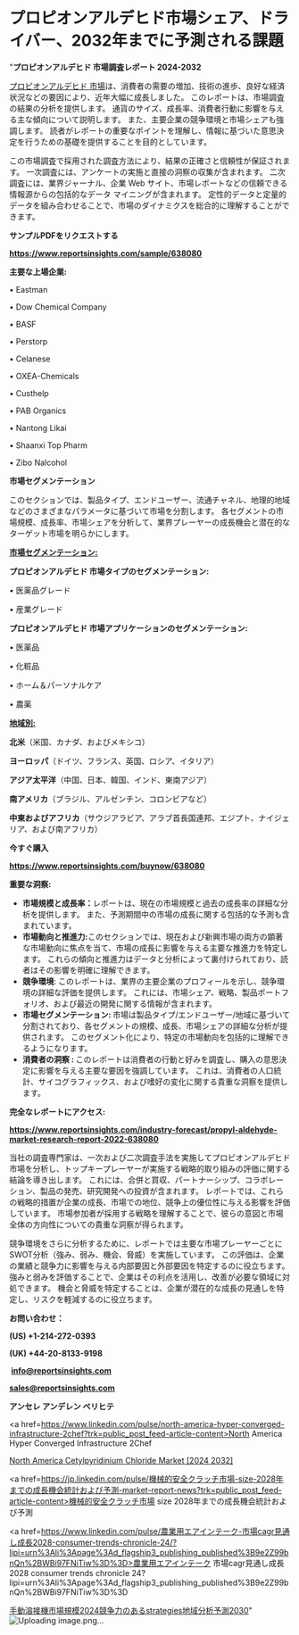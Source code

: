 # プロピオンアルデヒド市場シェア、ドライバー、2032年までに予測される課題

"<strong>プロピオンアルデヒド 市場調査レポート 2024-2032</strong>

<a href=https://www.reportsinsights.com/sample/638080>プロピオンアルデヒド 市場</a>は、消費者の需要の増加、技術の進歩、良好な経済状況などの要因により、近年大幅に成長しました。 このレポートは、市場調査の結果の分析を提供します。 通貨のサイズ、成長率、消費者行動に影響を与える主な傾向について説明します。 また、主要企業の競争環境と市場シェアも強調します。 読者がレポートの重要なポイントを理解し、情報に基づいた意思決定を行うための基礎を提供することを目的としています。

この市場調査で採用された調査方法により、結果の正確さと信頼性が保証されます。 一次調査には、アンケートの実施と直接の洞察の収集が含まれます。 二次調査には、業界ジャーナル、企業 Web サイト、市場レポートなどの信頼できる情報源からの包括的なデータ マイニングが含まれます。 定性的データと定量的データを組み合わせることで、市場のダイナミクスを総合的に理解することができます。

<strong><b>サンプルPDFをリクエストする</b></strong>

<a href=https://www.reportsinsights.com/sample/638080><strong><u>https://www.reportsinsights.com/sample/638080</u></strong></a>

<strong>主要な上場企業:</strong>

• Eastman

• Dow Chemical Company

• BASF

• Perstorp

• Celanese

• OXEA-Chemicals

• Custhelp

• PAB Organics

• Nantong Likai

• Shaanxi Top Pharm

• Zibo Nalcohol

<strong>市場セグメンテーション</strong>

このセクションでは、製品タイプ、エンドユーザー、流通チャネル、地理的地域などのさまざまなパラメータに基づいて市場を分割します。 各セグメントの市場規模、成長率、市場シェアを分析して、業界プレーヤーの成長機会と潜在的なターゲット市場を明らかにします。

<strong><u>市場セグメンテーション</u></strong><strong><u>:</u></strong>

<strong>プロピオンアルデヒド 市場タイプのセグメンテーション:</strong>

• 医薬品グレード

• 産業グレード

<strong>プロピオンアルデヒド 市場アプリケーションのセグメンテーション:</strong>

• 医薬品

• 化粧品

• ホーム＆パーソナルケア

• 農薬

<strong><u>地域別</u></strong><strong><u>:</u></strong>

<strong>北米</strong>（米国、カナダ、およびメキシコ）

<strong>ヨーロッパ</strong>（ドイツ、フランス、英国、ロシア、イタリア）

<strong>アジア太平洋</strong>（中国、日本、韓国、インド、東南アジア）

<strong>南アメリカ</strong>（ブラジル、アルゼンチン、コロンビアなど）

<strong>中東およびアフリカ</strong>（サウジアラビア、アラブ首長国連邦、エジプト、ナイジェリア、および南アフリカ）

<strong>今すぐ購入</strong>

<a href=https://www.reportsinsights.com/buynow/638080><strong><u>https://www.reportsinsights.com/buynow/638080</u></strong></a>

<strong>重要な洞察:</strong>
<ul>
  <li><strong>市場規模と成長率：</strong>レポートは、現在の市場規模と過去の成長率の詳細な分析を提供します。 また、予測期間中の市場の成長に関する包括的な予測も含まれています。</li>
  <li><strong>市場動向と推進力:</strong>このセクションでは、現在および新興市場の両方の顕著な市場動向に焦点を当て、市場の成長に影響を与える主要な推進力を特定します。 これらの傾向と推進力はデータと分析によって裏付けられており、読者はその影響を明確に理解できます。</li>
  <li><strong>競争環境</strong>: このレポートは、業界の主要企業のプロフィールを示し、競争環境の詳細な評価を提供します。 これには、市場シェア、戦略、製品ポートフォリオ、および最近の開発に関する情報が含まれます。</li>
  <li><strong>市場セグメンテーション: </strong>市場は製品タイプ/エンドユーザー/地域に基づいて分割されており、各セグメントの規模、成長、市場シェアの詳細な分析が提供されます。 このセグメント化により、特定の市場動向を包括的に理解できるようになります。</li>
  <li><strong>消費者の洞察 : </strong>このレポートは消費者の行動と好みを調査し、購入の意思決定に影響を与える主要な要因を強調しています。 これは、消費者の人口統計、サイコグラフィックス、および嗜好の変化に関する貴重な洞察を提供します。</li>
</ul>
<strong>完全なレポートにアクセス:</strong>

<a href=https://www.reportsinsights.com/industry-forecast/propyl-aldehyde-market-research-report-2022-638080><strong><u><b>https://www.reportsinsights.com/industry-forecast/propyl-aldehyde-market-research-report-2022-638080</b></u></strong></a>

当社の調査専門家は、一次および二次調査手法を実施してプロピオンアルデヒド市場を分析し、トップキープレーヤーが実施する戦略的取り組みの評価に関する結論を導き出します。 これには、合併と買収、パートナーシップ、コラボレーション、製品の発売、研究開発への投資が含まれます。 レポートでは、これらの戦略的措置が企業の成長、市場での地位、競争上の優位性に与える影響を評価しています。 市場参加者が採用する戦略を理解することで、彼らの意図と市場全体の方向性についての貴重な洞察が得られます。

競争環境をさらに分析するために、レポートでは主要な市場プレーヤーごとにSWOT分析（強み、弱み、機会、脅威）を実施しています。 この評価は、企業の業績と競争力に影響を与える内部要因と外部要因を特定するのに役立ちます。 強みと弱みを評価することで、企業はその利点を活用し、改善が必要な領域に対処できます。 機会と脅威を特定することは、企業が潜在的な成長の見通しを特定し、リスクを軽減するのに役立ちます。

<strong>お問い合わせ：</strong>

<strong>(US) +1-214-272-0393</strong>

<strong>(UK) +44-20-8133-9198</strong>

<strong> </strong><a href=info@reportsinsights.com><strong><u>info@reportsinsights.com</u></strong></a>

<a href=sales@reportsinsights.com><strong><u>sales@reportsinsights.com</u></strong></a>

<strong>アンセレ アンデレン ベリヒテ</strong>

<a href=https://www.linkedin.com/pulse/north-america-hyper-converged-infrastructure-2chef?trk=public_post_feed-article-content>North America Hyper Converged Infrastructure 2Chef</a>

<a href=https://www.linkedin.com/pulse/north-america-cetylpyridinium-chloride-market-growth-focused-01zjf/>North America Cetylpyridinium Chloride Market [2024 2032]</a>

<a href=https://jp.linkedin.com/pulse/機械的安全クラッチ市場-size-2028年までの成長機会統計および予測-market-report-news?trk=public_post_feed-article-content>機械的安全クラッチ市場 size 2028年までの成長機会統計および予測</a>

<a href=https://www.linkedin.com/pulse/農業用エアインテーク-市場cagr見通し成長2028-consumer-trends-chronicle-24/?lipi=urn%3Ali%3Apage%3Ad_flagship3_publishing_published%3B9e2Z99bnQn%2BWBi97FNiTiw%3D%3D>農業用エアインテーク 市場cagr見通し成長2028 consumer trends chronicle 24?lipi=urn%3Ali%3Apage%3Ad_flagship3_publishing_published%3B9e2Z99bnQn%2BWBi97FNiTiw%3D%3D</a>

<a href=https://www.linkedin.com/pulse/手動溶接機市場規模2024競争力のあるstrategies地域分析予測2030-community-market-research-xvhef/>手動溶接機市場規模2024競争力のあるstrategies地域分析予測2030</a>"
![Uploading image.png…]()
